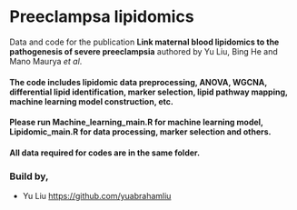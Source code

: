 # Preeclampsa lipidomics
Data and code for the publication **Link maternal blood lipidomics to the pathogenesis of severe preeclampsia** authored by Yu Liu, Bing He and Mano Maurya *et al*.

#### The code includes lipidomic data preprocessing, ANOVA, WGCNA, differential lipid identification, marker selection, lipid pathway mapping, machine learning model construction, etc.
#### Please run Machine_learning_main.R for machine learning model, Lipidomic_main.R for data processing, marker selection and others.
#### All data required for codes are in the same folder.

### Build by, 
- Yu Liu https://github.com/yuabrahamliu
